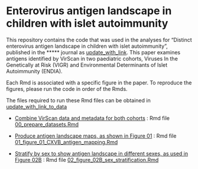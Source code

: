 
# Enterovirus antigen landscape in children with islet autoimmunity

This repository contains the code that was used in the analyses for
“Distinct enterovirus antigen landscape in children with islet
autoimmunity”, published in the \*\*\*\*\* journal as
[update_with_link](). This paper examines antigens identified by VirScan
in two paediatric cohorts, Viruses In the Genetically at Risk (VIGR) and
Environmental Determinants of Islet Autoimmunity (ENDIA).

Each Rmd is associated with a specific figure in the paper. To reproduce
the figures, please run the code in order of the Rmds.

The files required to run these Rmd files can be obtained in
[update_with_link_to_data]()

- [Combine VirScan data and metadata for both
  cohorts](00_prepare_datasets.md) : Rmd file
  [00_prepare_datasets.Rmd](00_prepare_datasets.Rmd)

- [Produce antigen landscape maps, as shown in Figure
  01](01_figure_01_CXVB_antigen_mapping.md) : Rmd file
  [01_figure_01_CXVB_antigen_mapping.Rmd](01_figure_01_CXVB_antigen_mapping.Rmd)

- [Stratify by sex to show antigen landscape in different sexes, as used
  in Figure 02B](02_figure_02B_sex_stratification.md) : Rmd file
  [02_figure_02B_sex_stratification.Rmd](02_figure_02B_sex_stratification.Rmd)
